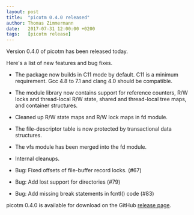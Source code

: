 ```yaml
---
layout: post
title:  "picotm 0.4.0 released"
author: Thomas Zimmermann
date:   2017-07-31 12:00:00 +0200
tags:   [picotm release]
---
```


Version 0.4.0 of picotm has been released today.

<!-- excerpt -->

Here's a list of new features and bug fixes.

  * The package now builds in C11 mode by default. C11 is a minimum
    requirement. Gcc 4.8 to 7.1 and clang 4.0 should be compatible.

  * The module library now contains support for reference counters,
    R/W locks and thread-local R/W state, shared and thread-local tree
    maps, and container structures.

  * Cleaned up R/W state maps and R/W lock maps in fd module.

  * The file-descriptor table is now protected by transactional data
    structures.

  * The vfs module has been merged into the fd module.

  * Internal cleanups.

  * Bug: Fixed offsets of file-buffer record locks. (#67)

  * Bug: Add lost support for directories (#79)

  * Bug: Add missing break statements in fcntl() code (#83)

picotm 0.4.0 is available for download on the GitHub
[release page][picotm_0_4_0].

[picotm_0_4_0]: https://github.com/picotm/picotm/releases/tag/v0.4.0

